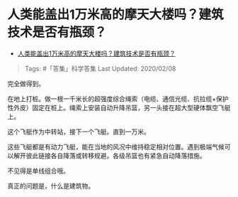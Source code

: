 # 人类能盖出1万米高的摩天大楼吗？建筑技术是否有瓶颈？

- [人类能盖出1万米高的摩天大楼吗？建筑技术是否有瓶颈？](https://www.zhihu.com/question/365749613/answer/1004336230)

>Tags: #「答集」科学答集
>Last Updated: 2020/02/08

完全做得到。

在地上打桩。做一根一千米长的超强度综合绳索（电缆、通信光缆、抗拉缆+保护性外皮）固定在桩上。绳索上安装自动升降吊篮，另一头接在超大型硬体飘空飞艇上。

这个飞艇作为中转站，接下一个飞艇。直到一万米。

这些飞艇都是有动力飞艇，能在当地的风况中维持稳定相对位置。遇到极端气候可以解开彼此链接各自降落或转移规避。各级吊篮也有紧急自动降落措施。

不见得是单线组合哦。

真正的问题是，什么是建筑物。
